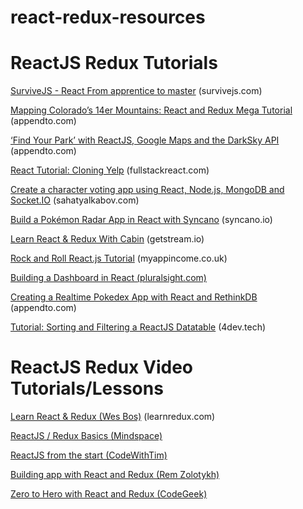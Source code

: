 # react-redux-resources

<h1>ReactJS Redux Tutorials</h1>

<p>
  <a href="http://survivejs.com/react/introduction">SurviveJS - React From apprentice to master</a> (survivejs.com)
</p>
<p>
  <a href="https://appendto.com/2016/10/mapping-colorados-14er-mountains-with-react-and-redux-mega-tutorial/">Mapping Colorado’s 14er Mountains: React and Redux Mega Tutorial</a> (appendto.com)
</p>
<p>
  <a href="https://appendto.com/2016/10/find-your-park-with-reactjs-and-the-darksky-api">‘Find Your Park’ with ReactJS, Google Maps and the DarkSky API</a> (appendto.com)
</p>
<p>
  <a href="https://www.fullstackreact.com/articles/react-tutorial-cloning-yelp/">React Tutorial: Cloning Yelp</a> (fullstackreact.com)
</p>
<p>
  <a href="http://sahatyalkabov.com/create-a-character-voting-app-using-react-nodejs-mongodb-and-socketio/">Create a character voting app using React, Node.js, MongoDB and Socket.IO</a> (sahatyalkabov.com)
</p>
<p>
  <a href="https://www.syncano.io/blog/build-pokemon-radar-app/">Build a Pokémon Radar App in React with Syncano</a> (syncano.io)
</p>
<p>
  <a href="http://cabin.getstream.io/">Learn React & Redux With Cabin</a> (getstream.io)
</p>
<p>
  <a href="http://myappincome.co.uk/rock-and-roll-reactjs-tutorial-part-1/">Rock and Roll React.js Tutorial</a> (myappincome.co.uk)
</p>
<p>
  <a href="http://tutorials.pluralsight.com/front-end-javascript/building-a-dashboard-in-react">Building a Dashboard in React (pluralsight.com)</a>
</p>
<p>
  <a href="https://appendto.com/2016/09/creating-a-realtime-pokedex-app-with-react-and-rethinkdb/">Creating a Realtime Pokedex App with React and RethinkDB</a> (appendto.com)
</p>
<p>
  <a href="http://4dev.tech/2016/03/tutorial-sorting-and-filtering-a-reactjs-datatable/">Tutorial: Sorting and Filtering a ReactJS Datatable</a> (4dev.tech)
</p>
 
 
 
 
 
<h1>ReactJS Redux Video Tutorials/Lessons</h1>
<p>
  <a href="https://learnredux.com/">Learn React & Redux (Wes Bos)</a> (learnredux.com)
</p>
<p>
  <a href="https://www.youtube.com/watch?v=qrsle5quS7A&list=PL55RiY5tL51rrC3sh8qLiYHqUV3twEYU">ReactJS / Redux Basics (Mindspace)</a>
</p>
<p>
  <a href="https://www.youtube.com/watch?v=BwAakF_VUV8&list=PLoAsubXIl8uJugGO_VFB0Q0xe3r0Jk6C9">ReactJS from the start (CodeWithTim)</a>
</p>
<p>
  <a href="https://www.youtube.com/watch?v=5oiXG9f6GO0&list=PLuNEz8XtB51K-x3bwCC9uNM_cxXaiCcRY">Building app with React and Redux (Rem Zolotykh)</a>
</p>
<p>
  <a href="https://www.youtube.com/watch?v=PNxFDArLhXQ">Zero to Hero with React and Redux (CodeGeek)</a>
</p>



